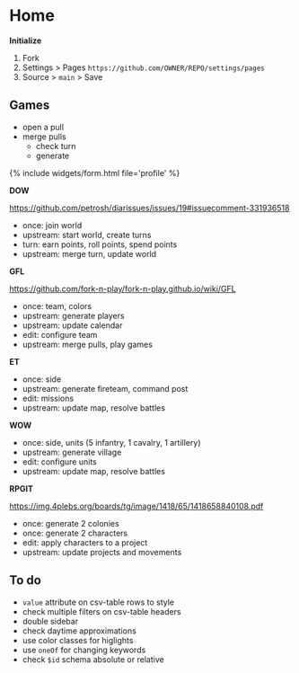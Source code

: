 ---
---

# Home

**Initialize**

1. Fork
1. Settings > Pages `https://github.com/OWNER/REPO/settings/pages`
1. Source > `main` > Save

## Games

- open a pull
- merge pulls
  - check turn
  - generate

{% include widgets/form.html file='profile' %}

**DOW**

<https://github.com/petrosh/diarissues/issues/19#issuecomment-331936518>

- once: join world
- upstream: start world, create turns
- turn: earn points, roll points, spend points
- upstream: merge turn, update world

**GFL**

<https://github.com/fork-n-play/fork-n-play.github.io/wiki/GFL>

- once: team, colors
- upstream: generate players
- upstream: update calendar
- edit: configure team
- upstream: merge pulls, play games

**ET**

- once: side
- upstream: generate fireteam, command post
- edit: missions
- upstream: update map, resolve battles

**WOW**

- once: side, units (5 infantry, 1 cavalry, 1 artillery)
- upstream: generate village
- edit: configure units
- upstream: update map, resolve battles

**RPGIT**

<https://img.4plebs.org/boards/tg/image/1418/65/1418658840108.pdf>

- once: generate 2 colonies
- once: generate 2 characters
- edit: apply characters to a project
- upstream: update projects and movements

## To do

- `value` attribute on csv-table rows to style
- check multiple filters on csv-table headers
- double sidebar
- check daytime approximations
- use color classes for higlights
- use `oneOf` for changing keywords
- check `$id` schema absolute or relative